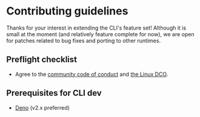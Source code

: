 # Contributing guidelines

Thanks for your interest in extending the CLI's feature set! Although it is
small at the moment (and relatively feature complete for now), we are open for
patches related to bug fixes and porting to other runtimes.

## Preflight checklist

* Agree to the [community code of conduct](https://policies.recaptime.dev/code-of-conduct)
and [the Linux DCO](https://developercertificate.org/).

## Prerequisites for CLI dev

* [Deno](https://deno.com) (v2.x preferred)
